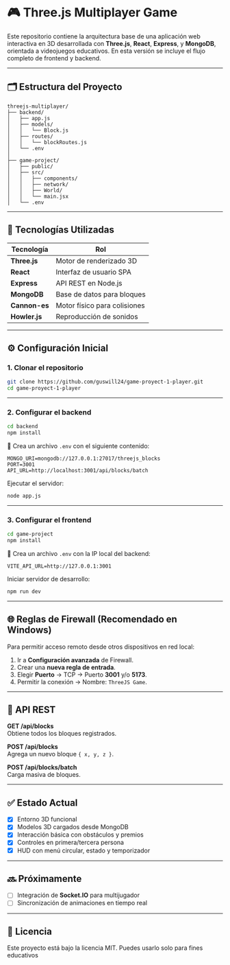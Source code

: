 
# 🎮 Three.js Multiplayer Game

Este repositorio contiene la arquitectura base de una aplicación web interactiva en 3D desarrollada con **Three.js**, **React**, **Express**, y **MongoDB**, orientada a videojuegos educativos. En esta versión se incluye el flujo completo de frontend y backend.

---

## 🗂️ Estructura del Proyecto

```
threejs-multiplayer/
├── backend/
│   ├── app.js
│   ├── models/
│   │   └── Block.js
│   ├── routes/
│   │   └── blockRoutes.js
│   └── .env
│
├── game-project/
│   ├── public/
│   ├── src/
│   │   ├── components/
│   │   ├── network/
│   │   ├── World/
│   │   └── main.jsx
│   └── .env
```

---

## 🚀 Tecnologías Utilizadas

| Tecnología   | Rol                         |
|--------------|------------------------------|
| **Three.js** | Motor de renderizado 3D      |
| **React**    | Interfaz de usuario SPA      |
| **Express**  | API REST en Node.js          |
| **MongoDB**  | Base de datos para bloques   |
| **Cannon-es**| Motor físico para colisiones |
| **Howler.js**| Reproducción de sonidos      |

---

## ⚙️ Configuración Inicial

### 1. Clonar el repositorio

```bash
git clone https://github.com/guswill24/game-proyect-1-player.git
cd game-proyect-1-player
```

---

### 2. Configurar el backend

```bash
cd backend
npm install
```

📄 Crea un archivo `.env` con el siguiente contenido:

```env
MONGO_URI=mongodb://127.0.0.1:27017/threejs_blocks
PORT=3001
API_URL=http://localhost:3001/api/blocks/batch
```

Ejecutar el servidor:

```bash
node app.js
```

---

### 3. Configurar el frontend

```bash
cd game-project
npm install
```

📄 Crea un archivo `.env` con la IP local del backend:

```env
VITE_API_URL=http://127.0.0.1:3001
```

Iniciar servidor de desarrollo:

```bash
npm run dev
```

---

## 🌐 Reglas de Firewall (Recomendado en Windows)

Para permitir acceso remoto desde otros dispositivos en red local:

1. Ir a **Configuración avanzada** de Firewall.
2. Crear una **nueva regla de entrada**.
3. Elegir **Puerto** → TCP → Puerto **3001** y/o **5173**.
4. Permitir la conexión → Nombre: `ThreeJS Game`.

---

## 📁 API REST

**GET /api/blocks**  
Obtiene todos los bloques registrados.

**POST /api/blocks**  
Agrega un nuevo bloque `{ x, y, z }`.

**POST /api/blocks/batch**  
Carga masiva de bloques.

---

## ✅ Estado Actual

- [x] Entorno 3D funcional
- [x] Modelos 3D cargados desde MongoDB
- [x] Interacción básica con obstáculos y premios
- [x] Controles en primera/tercera persona
- [x] HUD con menú circular, estado y temporizador

---

## 🔜 Próximamente

- [ ] Integración de **Socket.IO** para multijugador
- [ ] Sincronización de animaciones en tiempo real

---

## 📄 Licencia

Este proyecto está bajo la licencia MIT. Puedes usarlo solo para fines educativos

